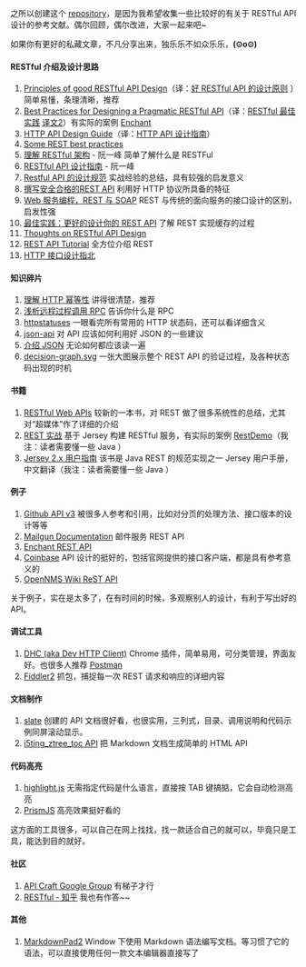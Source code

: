 之所以创建这个 [repository](https://github.com/aisuhua/restful-api-design-references)，是因为我希望收集一些比较好的有关于 RESTful API 设计的参考文献。偶尔回顾，偶尔改进，大家一起来吧~ 

如果你有更好的私藏文章，不凡分享出来，独乐乐不如众乐乐，**(⊙o⊙)**

#### RESTful 介绍及设计思路 ####

 1. [Principles of good RESTful API Design][1]（译：[好 RESTful API 的设计原则][2] ）简单易懂，条理清晰，推荐
 2. [Best Practices for Designing a Pragmatic RESTful API][3]（译：[RESTful 最佳实践][4] [译文2][5]）有实际的案例 [Enchant][6]
 3. [HTTP API Design Guide][7]（译：[HTTP API 设计指南][8]）
 4. [Some REST best practices][9] 
 5. [理解 RESTful 架构][10] - 阮一峰 简单了解什么是 RESTFul 
 6. [RESTful API 设计指南][11] - 阮一峰 
 7. [Restful API 的设计规范][12] 实战经验的总结，具有较强的启发意义
 8. [撰写安全合格的REST API][13] 利用好 HTTP 协议所具备的特征
 9. [Web 服务编程，REST 与 SOAP][14] REST 与传统的面向服务的接口设计的区别，启发性强
 10. [最佳实践：更好的设计你的 REST API][15] 了解 REST 实现缓存的过程
 1. [Thoughts on RESTful API Design][16]
 2. [REST API Tutorial][17] 全方位介绍 REST
 3. [HTTP 接口设计指北][18]

#### 知识碎片 ####

 1. [理解 HTTP 幂等性][19] 讲得很清楚，推荐
 2. [浅析远程过程调用 RPC][20] 告诉你什么是 RPC
 3. [httpstatuses][21] 一眼看完所有常用的 HTTP 状态码，还可以看详细含义
 4. [json-api][22] 对 API 应该如何利用好 JSON 的一些建议
 5. [介绍 JSON][23] 无论如何都应该读一遍
 6. [decision-graph.svg][24] 一张大图展示整个 REST API 的验证过程，及各种状态码出现的时机

#### 书籍 ####

 1. [RESTful Web APIs][25] 较新的一本书，对 REST 做了很多系统性的总结，尤其对“超媒体”作了详细的介绍
 2. [REST 实战][26] 基于 Jersey 构建 RESTful 服务，有实际的案例 [RestDemo][27]（我注：读者需要懂一些 Java ）
 3. [Jersey 2.x 用户指南][28] 该书是 Java REST 的规范实现之一 Jersey 用户手册，中文翻译（我注：读者需要懂一些 Java ）

#### 例子 ####

 1. [Github API v3][29] 被很多人参考和引用，比如对分页的处理方法、接口版本的设计等等
 2. [Mailgun Documentation][30] 邮件服务 REST API 
 3. [Enchant REST API][31]
 4. [Coinbase][32] API 设计的挺好的，包括官网提供的接口客户端，都是具有参考意义的
 5. [OpenNMS Wiki ReST API][33]

关于例子，实在是太多了，在有时间的时候，多观察别人的设计，有利于写出好的 API。

#### 调试工具 ####

 1. [DHC (aka Dev HTTP Client)][34] Chrome 插件，简单易用，可分类管理，界面友好。也很多人推荐 [Postman][35]
 2. [Fiddler2][36] 抓包，捕捉每一次 REST 请求和响应的详细内容

#### 文档制作 ####

 1. [slate][37] 创建的 API 文档很好看，也很实用，三列式，目录、调用说明和代码示例同屏滚动显示。
 2. [i5ting_ztree_toc API][38] 把 Markdown 文档生成简单的 HTML API

#### 代码高亮 ####

1. [highlight.js][39] 无需指定代码是什么语言，直接按 TAB 键搞掂，它会自动检测高亮
2. [PrismJS][40] 高亮效果挺好看的

这方面的工具很多，可以自己在网上找找，找一款适合自己的就可以，毕竟只是工具，能达到目的就好。

#### 社区 ####

 1. [API Craft Google Group][41] 有梯子才行
 2. [RESTful - 知乎][42] 我也有作答~~

#### 其他 ####
 1. [MarkdownPad2][43] Window 下使用 Markdown 语法编写文档。等习惯了它的语法，可以直接使用任何一款文本编辑器直接写了


  [1]: http://codeplanet.io/principles-good-restful-api-design/
  [2]: http://www.cnblogs.com/moonz-wu/p/4211626.html
  [3]: http://www.vinaysahni.com/best-practices-for-a-pragmatic-restful-api
  [4]: http://blog.jobbole.com/41233
  [5]: http://www.oschina.net/translate/best-practices-for-a-pragmatic-restful-api
  [6]: http://dev.enchant.com/api/v1
  [7]: https://github.com/interagent/http-api-design
  [8]: https://github.com/cocoajin/http-api-design-ZH_CN
  [9]: https://bourgeois.me/rest/
  [10]: http://www.ruanyifeng.com/blog/2011/09/restful.html
  [11]: http://www.ruanyifeng.com/blog/2014/05/restful_api.html
  [12]: http://novoland.github.io/%E8%AE%BE%E8%AE%A1/2015/08/17/Restful%20API%20%E7%9A%84%E8%AE%BE%E8%AE%A1%E8%A7%84%E8%8C%83.html
  [13]: http://zhuanlan.zhihu.com/prattle/20034107
  [14]: https://www.ibm.com/developerworks/cn/webservices/0907_rest_soap/
  [15]: http://www.ibm.com/developerworks/cn/web/1103_chenyan_restapi/
  [16]: https://restful-api-design.readthedocs.org/en/latest/
  [17]: http://www.restapitutorial.com/
  [18]: https://github.com/bolasblack/http-api-guide
  [19]: http://www.cnblogs.com/weidagang2046/archive/2011/06/04/2063696.html
  [20]: http://www.cppblog.com/jb8164/archive/2008/08/15/58949.html
  [21]: https://httpstatuses.com/
  [22]: http://jsonapi.org/
  [23]: http://www.json.org/json-zh.html
  [24]: http://clojure-liberator.github.io/liberator/doc/decisions.html
  [25]: http://www.amazon.cn/RESTful-Web-APIs%E4%B8%AD%E6%96%87%E7%89%88-%E4%BC%A6%E7%BA%B3%E5%BE%B7%C2%B7%E7%90%86%E6%9F%A5%E5%BE%B7%E6%A3%AE/dp/B00KWGEI64/
  [26]: https://github.com/waylau/rest-in-action
  [27]: https://github.com/waylau/RestDemo
  [28]: https://github.com/waylau/Jersey-2.x-User-Guide
  [29]: https://developer.github.com/v3/
  [30]: https://documentation.mailgun.com/
  [31]: http://dev.enchant.com/api/v1
  [32]: https://developers.coinbase.com/api/v2
  [33]: http://www.opennms.org/wiki/
  [34]: https://www.sprintapi.com/dhcs.html
  [35]: https://www.getpostman.com/
  [36]: http://www.telerik.com/fiddler
  [37]: https://github.com/tripit/slate
  [38]: https://github.com/i5ting/i5ting_ztree_toc
  [39]: https://highlightjs.org/
  [40]: https://github.com/PrismJS/prism
  [41]: https://groups.google.com/forum/?fromgroups#!forum/api-craft
  [42]: http://www.zhihu.com/topic/19579308/top-answers
  [43]: http://markdownpad.com/
